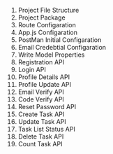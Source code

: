 1.  Project File Structure
2.  Project Package
3.  Route Configaration
4.  App.js Configaration
5.  PostMan Initial Configaration
6.  Email Credebtial Configaration
7.  Write Model Properties
8.  Registration API
9.  Login API
10. Profile Details API
11. Profile Update API
12. Email Verify API
13. Code Verify API
14. Reset Password API
15. Create Task API
16. Update Task API
17. Task List Status API
18. Delete Task API
19. Count Task API
